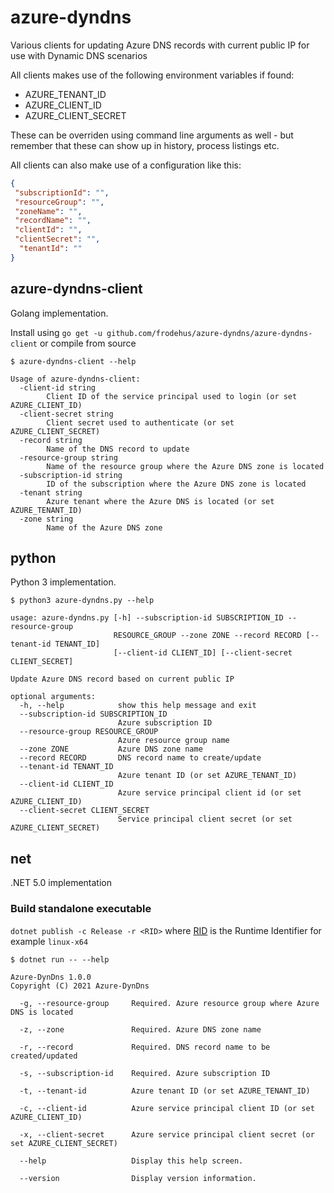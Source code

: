 # azure-dyndns

Various clients for updating Azure DNS records with current public IP for use with Dynamic DNS scenarios

All clients makes use of the following environment variables if found:

- AZURE_TENANT_ID
- AZURE_CLIENT_ID
- AZURE_CLIENT_SECRET

These can be overriden using command line arguments as well - but remember that these can show up in history, process listings etc.

All clients can also make use of a configuration like this:
```json
{
 "subscriptionId": "",
 "resourceGroup": "",
 "zoneName": "",
 "recordName": "",
 "clientId": "",
 "clientSecret": "",
  "tenantId": ""
}
```

## azure-dyndns-client

Golang implementation.

Install using `go get -u github.com/frodehus/azure-dyndns/azure-dyndns-client` or compile from source

```
$ azure-dyndns-client --help

Usage of azure-dyndns-client:
  -client-id string
        Client ID of the service principal used to login (or set AZURE_CLIENT_ID)
  -client-secret string
        Client secret used to authenticate (or set AZURE_CLIENT_SECRET)
  -record string
        Name of the DNS record to update
  -resource-group string
        Name of the resource group where the Azure DNS zone is located
  -subscription-id string
        ID of the subscription where the Azure DNS zone is located
  -tenant string
        Azure tenant where the Azure DNS is located (or set AZURE_TENANT_ID)
  -zone string
        Name of the Azure DNS zone
```


## python

Python 3 implementation.

```
$ python3 azure-dyndns.py --help  

usage: azure-dyndns.py [-h] --subscription-id SUBSCRIPTION_ID --resource-group
                       RESOURCE_GROUP --zone ZONE --record RECORD [--tenant-id TENANT_ID]
                       [--client-id CLIENT_ID] [--client-secret CLIENT_SECRET]

Update Azure DNS record based on current public IP

optional arguments:
  -h, --help            show this help message and exit
  --subscription-id SUBSCRIPTION_ID
                        Azure subscription ID
  --resource-group RESOURCE_GROUP
                        Azure resource group name
  --zone ZONE           Azure DNS zone name
  --record RECORD       DNS record name to create/update
  --tenant-id TENANT_ID
                        Azure tenant ID (or set AZURE_TENANT_ID)
  --client-id CLIENT_ID
                        Azure service principal client id (or set AZURE_CLIENT_ID)
  --client-secret CLIENT_SECRET
                        Service principal client secret (or set AZURE_CLIENT_SECRET)
```

## net

.NET 5.0 implementation

### Build standalone executable

`dotnet publish -c Release -r <RID>` where [RID](https://docs.microsoft.com/en-us/dotnet/core/rid-catalog) is the Runtime Identifier for example `linux-x64`

```
$ dotnet run -- --help 

Azure-DynDns 1.0.0
Copyright (C) 2021 Azure-DynDns

  -g, --resource-group     Required. Azure resource group where Azure DNS is located

  -z, --zone               Required. Azure DNS zone name

  -r, --record             Required. DNS record name to be created/updated

  -s, --subscription-id    Required. Azure subscription ID

  -t, --tenant-id          Azure tenant ID (or set AZURE_TENANT_ID)

  -c, --client-id          Azure service principal client ID (or set AZURE_CLIENT_ID)

  -x, --client-secret      Azure service principal client secret (or set AZURE_CLIENT_SECRET)

  --help                   Display this help screen.

  --version                Display version information.

```
